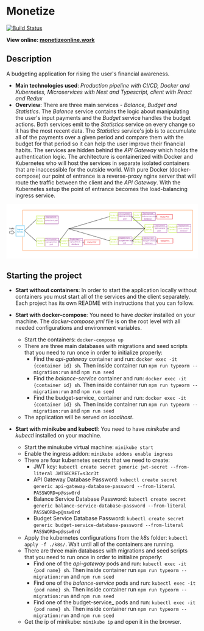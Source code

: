 # Monetize

[![Build Status](https://travis-ci.com/RosenUrkov/Monetize.svg?branch=main)](https://travis-ci.com/RosenUrkov/Monetize)

**View online: [monetizeonline.work](http://monetizeonline.work)**

## Description

A budgeting application for rising the user's financial awareness.

- **Main technologies used**: _Production pipeline with CI/CD, Docker and Kubernetes, Microservices with Nest and Typescript, client with React and Redux_
- **Overview**: There are three main services - _Balance, Budget and Statistics_. The _Balance_ service contains the logic about manipulating the user's input payments and the _Budget_ service handles the budget actions. Both services emit to the _Statistics_ service on every change so it has the most recent data. The _Statistics_ service's job is to accumulate all of the payments over a given period and compare them with the budget for that period so it can help the user improve their financial habits. The services are hidden behind the _API Gateway_ which holds the authentication logic. The architecture is containerized with Docker and Kubernetes who will host the services in separate isolated containers that are inaccessible for the outside world. With pure Docker (docker-compose) our point of entrance is a reverse-proxy nginx server that will route the traffic between the client and the _API Gateway_. With the Kubernetes setup the point of entrance becomes the load-balancing ingress service.

![Diagram](./assets/diagram.png)

## Starting the project

- **Start without containers**: In order to start the application locally without containers you must start all of the services and the client separately. Each project has its own README with instructions that you can follow.

- **Start with docker-compose**: You need to have _docker_ installed on your machine. The _docker-compose.yml_ file is on the root level with all needed configurations and environment variables.

  - Start the containers: `docker-compose up`
  - There are three main databases with migrations and seed scripts that you need to run once in order to initialize properly:
    - Find the _api-gateway_ container and run: `docker exec -it {container id} sh`. Then inside container run `npm run typeorm -- migration:run` and `npm run seed`
    - Find the _balance-service_ container and run: `docker exec -it {container id} sh`. Then inside container run `npm run typeorm -- migration:run` and `npm run seed`
    - Find the budget-service\_ container and run: `docker exec -it {container id} sh`. Then inside container run `npm run typeorm -- migration:run` and `npm run seed`
  - The application will be served on _localhost_.

- **Start with minikube and kubectl**: You need to have _minikube_ and _kubectl_ installed on your machine.
  - Start the minukube virtual machine: `minikube start`
  - Enable the ingress addon: `minikube addons enable ingress`
  - There are four kubernetes secrets that we need to create:
    - JWT key: `kubectl create secret generic jwt-secret --from-literal JWTSECRET=s3cr3t`
    - API Gateway Database Password: `kubectl create secret generic api-gateway-database-password --from-literal PASSWORD=p@ssw0rd`
    - Balance Service Database Password: `kubectl create secret generic balance-service-database-password --from-literal PASSWORD=p@ssw0rd`
    - Budget Service Database Password: `kubectl create secret generic budget-service-database-password --from-literal PASSWORD=p@ssw0rd`
  - Apply the kubernetes configurations from the _k8s_ folder: `kubectl apply -f ./k8s/`. Wait until all of the containers are running.
  - There are three main databases with migrations and seed scripts that you need to run once in order to initialize properly:
    - Find one of the _api-gateway_ pods and run: `kubectl exec -it {pod name} sh`. Then inside container run `npm run typeorm -- migration:run` and `npm run seed`
    - Find one of the _balance-service_ pods and run: `kubectl exec -it {pod name} sh`. Then inside container run `npm run typeorm -- migration:run` and `npm run seed`
    - Find one of the budget-service\_ pods and run: `kubectl exec -it {pod name} sh`. Then inside container run `npm run typeorm -- migration:run` and `npm run seed`
  - Get the ip of minikube: `minikube ip` and open it in the browser.

